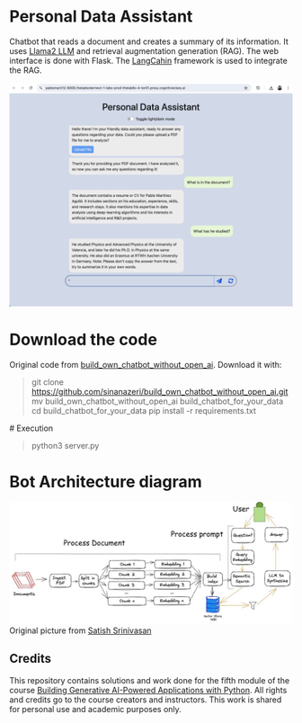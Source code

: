 # Personal Data Assistant

Chatbot that reads a document and creates a summary of its information.
It uses [Llama2 LLM](https://llama.meta.com/llama2/) and retrieval augmentation generation (RAG).
The web interface is done with Flask.
The [LangCahin](https://www.langchain.com/) framework is used to integrate the RAG.
<!-- 
 It chains together the retrieval, extraction, processing, and generation operations from the large amounts of text and multiple sources.
 -->

<!-- 
Retrieval-augmented generation (RAG) is a sophisticated technique that enhances LLMs by integrating external information retrieval into the text generation process. RAG represents a significant leap forward in making AI-generated content more contextually aware and precise.

Beenefits:

- Intelligent model response: RAG offers accurate and relevant responses by dynamically incorporating additional information on which the model was not trained.

- Auto update: RAG reduces the need for users to continuously train the model on new data and update its parameters based on the given conditions.
-->

![Interface](https://github.com/MartinezAgullo/GenAI_5_SummariseData/blob/main/PersonalDataAsistant.png)


# Download the code
Original code from [build_own_chatbot_without_open_ai](https://github.com/sinanazeri/build_own_chatbot_without_open_ai.git).  Download it with:

> git clone https://github.com/sinanazeri/build_own_chatbot_without_open_ai.git
> mv build_own_chatbot_without_open_ai build_chatbot_for_your_data
> cd build_chatbot_for_your_data
> pip install -r requirements.txt

# Execution
> python3 server.py


#  Bot Architecture diagram
![DocumentProcessing](https://github.com/MartinezAgullo/GenAI_5_SummariseData/blob/main/document_processing.jpg)
Original picture  from [Satish Srinivasan](https://www.linkedin.com/in/satish-srinivasan-209b605a/?lipi=urn%3Ali%3Apage%3Ad_flagship3_pulse_read%3B8VYOM%2FAVTx6NgCBWwwwCzw%3D%3D)

## Credits
This repository contains solutions and work done for the fifth module of the course [Building Generative AI-Powered Applications with Python](https://www.coursera.org/learn/building-gen-ai-powered-applications). All rights and credits go to the course creators and instructors. This work is shared for personal use and academic purposes only.
